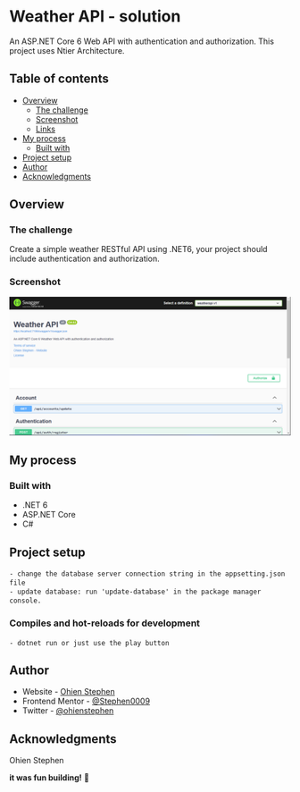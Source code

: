 # Weather API - solution

An ASP.NET Core 6 Web API with authentication and authorization. This project uses Ntier Architecture.

## Table of contents

- [Overview](#overview)
  - [The challenge](#the-challenge)
  - [Screenshot](#screenshot)
  - [Links](#links)
- [My process](#my-process)
  - [Built with](#built-with)
- [Project setup](#project-setup)
- [Author](#author)
- [Acknowledgments](#acknowledgments)


## Overview

### The challenge

Create a simple weather RESTful API using .NET6, your project should include authentication and authorization.

### Screenshot

![](./screenshot.jpg)

## My process

### Built with

- .NET 6
- ASP.NET Core
- C#


## Project setup
```
- change the database server connection string in the appsetting.json file
- update database: run 'update-database' in the package manager console.
```

### Compiles and hot-reloads for development
```
- dotnet run or just use the play button
```

## Author

- Website - [Ohien Stephen](https://https://ohienstephen.github.io)
- Frontend Mentor - [@Stephen0009](https://www.frontendmentor.io/profile/Stephen0009)
- Twitter - [@ohienstephen](https://www.twitter.com/ohienstephen)


## Acknowledgments

Ohien Stephen

**it was fun building!** 🚀